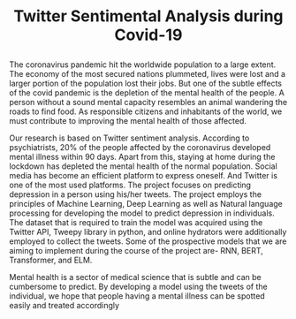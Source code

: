 # <p align = 'center'>Twitter Sentimental Analysis during Covid-19</p>

The coronavirus pandemic hit the worldwide population to a large extent. The economy of the
most secured nations plummeted, lives were lost and a larger portion of the population lost their
jobs. But one of the subtle effects of the covid pandemic is the depletion of the mental health of
the people. A person without a sound mental capacity resembles an animal wandering the roads
to find food. As responsible citizens and inhabitants of the world, we must contribute to
improving the mental health of those affected.

Our research is based on Twitter sentiment analysis. According to psychiatrists, 20% of the
people affected by the coronavirus developed mental illness within 90 days. Apart from this,
staying at home during the lockdown has depleted the mental health of the normal population.
Social media has become an efficient platform to express oneself. And Twitter is one of the most
used platforms. The project focuses on predicting depression in a person using his/her tweets.
The project employs the principles of Machine Learning, Deep Learning as well as Natural
language processing for developing the model to predict depression in individuals. The dataset
that is required to train the model was acquired using the Twitter API, Tweepy library in python,
and online hydrators were additionally employed to collect the tweets. Some of the prospective
models that we are aiming to implement during the course of the project are- RNN, BERT,
Transformer, and ELM.

Mental health is a sector of medical science that is subtle and can be cumbersome to predict. By
developing a model using the tweets of the individual, we hope that people having a mental
illness can be spotted easily and treated accordingly
